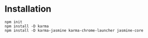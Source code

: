 # Installation

```
npm init
npm install -D karma
npm install -D karma-jasmine karma-chrome-launcher jasmine-core
```
